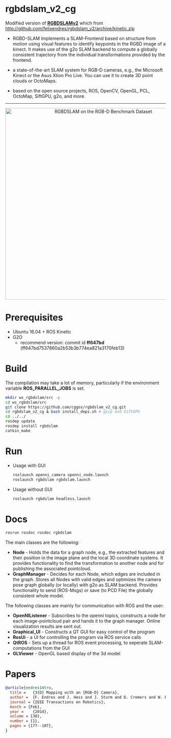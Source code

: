 # rgbdslam_v2_cg

Modified version of **[RGBDSLAMv2](http://felixendres.github.io/rgbdslam_v2/)** which from http://github.com/felixendres/rgbdslam_v2/archive/kinetic.zip

* RGBD-SLAM Implements a SLAM-Frontend based on structure from motion using visual features to identify keypoints in the RGBD image of a kinect. It makes use of the g2o SLAM backend to compute a globally consistent trajectory from the individual transformations provided by the frontend.

* a state-of-the-art SLAM system for RGB-D cameras, e.g., the Microsoft
Kinect or the Asus Xtion Pro Live.  You can use it to create 3D point clouds or
OctoMaps.

* based on the open source projects, ROS, OpenCV, OpenGL, PCL,
OctoMap, SiftGPU, g2o, and more.

-----

<div align=center>
<img src="http://raw.githubusercontent.com/felixendres/rgbdslam_v2/hydro/media/rgbdslamv2_fr2desk.jpg" alt="RGBDSLAM on the RGB-D Benchmark Dataset" width="600">
</div>

# Prerequisites

* Ubuntu 16.04 + ROS Kinetic
* G2O
  - recommend version: commit id **ff647bd** (ff647bd7537860a2b53b3b774ea821a3170feb13)

# Build

The compilation may take a lot of memory, particularly if the environment variable
**ROS_PARALLEL_JOBS** is set.

```sh
mkdir ws_rgbdslam/src -p
cd ws_rgbdslam/src
git clone https://github.com/cggos/rgbdslam_v2_cg.git
cd rgbdslam_v2_cg & bash install_deps.sh # gicp and SiftGPU
cd ../../
rosdep update
rosdep install rgbdslam
catkin_make
```

# Run

* Usage with GUI

  ```sh
  roslaunch openni_camera openni_node.launch
  roslaunch rgbdslam rgbdslam.launch
  ```

* Usage without GUI

  ```sh
  roslaunch rgbdslam headless.launch
  ```

# Docs

```sh
rosrun rosdoc rosdoc rgbdslam
```

The main classes are the following:  

* **Node** - Holds the data for a graph node, e.g., the extracted features and their position in the image plane and the local 3D coordinate systems.
It provides functionality to find the transformation to another node and for publishing the associated pointcloud.
* **GraphManager** - Decides for each Node, which edges are included in the graph. Stores all Nodes with valid edges and optimizes the camera pose graph globally (or locally) with g2o as SLAM backend.
Provides functionality to send (ROS-Msgs) or save (to PCD File) the globally consistent whole model.

The following classes are mainly for communication with ROS and the user:  

* **OpenNIListener** - Subscribes to the openni topics, constructs a node for each image-pointcloud pair and hands it to the graph manager. Online visualization results are sent out.
* **Graphical_UI** - Constructs a QT GUI for easy control of the program
* **RosUi** - a UI for controlling the program via ROS service calls
* **QtROS** - Sets up a thread for ROS event processing, to seperate SLAM-computations from the GUI
* **GLViewer** - OpenGL based display of the 3d model

# Papers

```bibtex
@article{endres14tro,
  title =   {3{D} Mapping with an {RGB-D} Camera},
  author =  {F. Endres and J. Hess and J. Sturm and D. Cremers and W. Burgard},
  journal = {IEEE Transactions on Robotics},
  month = {Feb},
  year =    {2014},
  volume = {30},
  number = {1},
  pages = {177--187},
}
```

